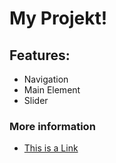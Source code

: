 # My Projekt!

## Features: 

* Navigation
* Main Element
* Slider

### More information

* [This is a Link](https://example.com)
